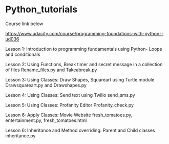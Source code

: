 # Python_tutorials

Course link below

https://www.udacity.com/course/programming-foundations-with-python--ud036

Lesson 1: Introduction to programming fundamentals using Python- Loops and conditionals

Lesson 2: Using Functions, Break timer and secret message in a collection of files
          Rename_files.py and Takeabreak.py

Lesson 3: Using Classes: Draw Shapes, Squareart using Turtle module
          Drawsquareart.py and Drawshapes.py

Lesson 4: Using Classes: Send text using Twilio
          send_sms.py

Lesson 5: Using Classes: Profanity Editor
          Profanity_check.py

Lesson 6: Apply Classes: Movie Website
          fresh_tomatoes.py, entertainment.py, fresh_tomatoes.html

Lesson 6: Inheritance and Method overriding: Parent and Child classes
          inheritance.py
